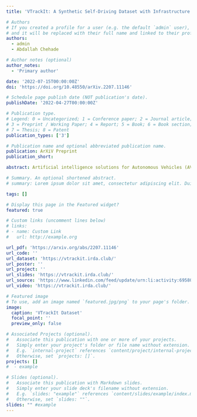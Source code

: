 ```yaml
---
title: 'VTrackIt: A Synthetic Self-Driving Dataset with Infrastructure and Pooled Vehicle Information'

# Authors
# If you created a profile for a user (e.g. the default `admin` user), write the username (folder name) here
# and it will be replaced with their full name and linked to their profile.
authors:
  - admin
  - Abdallah Chehade

# Author notes (optional)
author_notes:
  - 'Primary author'

date: '2022-07-15T00:00:00Z'
doi: 'https://doi.org/10.48550/arXiv.2207.11146'

# Schedule page publish date (NOT publication's date).
publishDate: '2022-04-27T00:00:00Z'

# Publication type.
# Legend: 0 = Uncategorized; 1 = Conference paper; 2 = Journal article;
# 3 = Preprint / Working Paper; 4 = Report; 5 = Book; 6 = Book section;
# 7 = Thesis; 8 = Patent
publication_types: ['3']

# Publication name and optional abbreviated publication name.
publication: ArXiV Preprint
publication_short:

abstract: Artificial intelligence solutions for Autonomous Vehicles (AVs) have been developed using publicly available datasets such as Argoverse, ApolloScape, Level5, and NuScenes. One major limitation of these datasets is the absence of infrastructure and/or pooled vehicle information like lane line type, vehicle speed, traffic signs, and intersections. Such information is necessary and not complementary to eliminating high-risk edge cases. The rapid advancements in Vehicle-to-Infrastructure and Vehicle-to-Vehicle technologies show promise that infrastructure and pooled vehicle information will soon be accessible in near real-time. Taking a leap in the future, we introduce the first comprehensive synthetic dataset with intelligent infrastructure and pooled vehicle information for advancing the next generation of AVs, named VTrackIt. We also introduce the first deep learning model (InfraGAN) for trajectory predictions that considers such information. Our experiments with InfraGAN show that the comprehensive information offered by VTrackIt reduces the number of high-risk edge cases. The VTrackIt dataset is available upon request under the Creative Commons CC BY-NC-SA 4.0 license at http://vtrackit.irda.club. LinkedIn Post [here.](https://www.linkedin.com/feed/update/urn:li:activity:6958081224787603457/)

# Summary. An optional shortened abstract.
# summary: Lorem ipsum dolor sit amet, consectetur adipiscing elit. Duis posuere tellus ac convallis # placerat. Proin tincidunt magna sed ex sollicitudin condimentum.

tags: []

# Display this page in the Featured widget?
featured: true

# Custom links (uncomment lines below)
# links:
# - name: Custom Link
#   url: http://example.org

url_pdf: 'https://arxiv.org/abs/2207.11146'
url_code: ''
url_dataset: 'https://vtrackit.irda.club/'
url_poster: ''
url_project: ''
url_slides: 'https://vtrackit.irda.club/'
url_source: 'https://www.linkedin.com/feed/update/urn:li:activity:6958081224787603457/'
url_video: 'https://vtrackit.irda.club/'

# Featured image
# To use, add an image named `featured.jpg/png` to your page's folder.
image:
  caption: 'VTrackIt Dataset'
  focal_point: ''
  preview_only: false

# Associated Projects (optional).
#   Associate this publication with one or more of your projects.
#   Simply enter your project's folder or file name without extension.
#   E.g. `internal-project` references `content/project/internal-project/index.md`.
#   Otherwise, set `projects: []`.
projects: []
#  - example

# Slides (optional).
#   Associate this publication with Markdown slides.
#   Simply enter your slide deck's filename without extension.
#   E.g. `slides: "example"` references `content/slides/example/index.md`.
#   Otherwise, set `slides: ""`.
slides: "" #example
---
```

